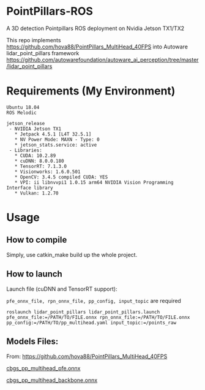 # PointPillars-ROS
A 3D detection Pointpillars ROS deployment on Nvidia Jetson TX1/TX2

This repo implements https://github.com/hova88/PointPillars_MultiHead_40FPS into Autoware lidar_point_pillars framework https://github.com/autowarefoundation/autoware_ai_perception/tree/master/lidar_point_pillars

# Requirements (My Environment)

```
Ubuntu 18.04
ROS Melodic

jetson_release
 - NVIDIA Jetson TX1
   * Jetpack 4.5.1 [L4T 32.5.1]
   * NV Power Mode: MAXN - Type: 0
   * jetson_stats.service: active
 - Libraries:
   * CUDA: 10.2.89
   * cuDNN: 8.0.0.180
   * TensorRT: 7.1.3.0
   * Visionworks: 1.6.0.501
   * OpenCV: 3.4.5 compiled CUDA: YES
   * VPI: ii libnvvpi1 1.0.15 arm64 NVIDIA Vision Programming Interface library
   * Vulkan: 1.2.70
```

# Usage
## How to compile

Simply, use catkin_make build up the whole project.

## How to launch
Launch file (cuDNN and TensorRT support): 

`pfe_onnx_file, rpn_onnx_file, pp_config, input_topic` are required

```
roslaunch lidar_point_pillars lidar_point_pillars.launch pfe_onnx_file:=/PATH/TO/FILE.onnx rpn_onnx_file:=/PATH/TO/FILE.onnx pp_config:=/PATH/TO/pp_multihead.yaml input_topic:=/points_raw 
```

## Models Files:
From: https://github.com/hova88/PointPillars_MultiHead_40FPS

[cbgs_pp_multihead_pfe.onnx](https://drive.google.com/file/d/1gQWtBZ4vfrSmv2nToSIarr-d7KkEWqxw/view?usp=sharing)

[cbgs_pp_multihead_backbone.onnx](https://drive.google.com/file/d/1dvUkjvhE0GEWvf6GchSGg8-lwukk7bTw/view?usp=sharing)
